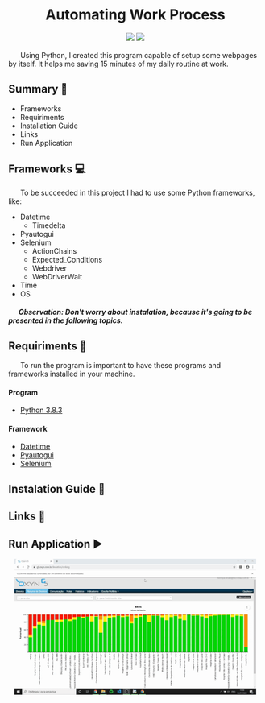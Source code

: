 <h1><div align='center'>Automating Work Process</div></h1>
<div align='center'>
    <img src="http://img.shields.io/static/v1?label=python%20&message=3.8.3&color=blue&logo=python"/>
    <img src="http://img.shields.io/static/v1?label=status%20&message=in progress&color=yellow"/>
</div>
</br>
&nbsp;&nbsp;&nbsp;&nbsp;&nbsp;&nbsp;Using Python, I created this program capable of setup some webpages by itself. It helps me saving 15 minutes of my daily routine at work.

## Summary :pushpin:
- Frameworks
- Requiriments
- Installation Guide
- Links
- Run Application

## Frameworks :computer: 
&nbsp;&nbsp;&nbsp;&nbsp;&nbsp;&nbsp;To be succeeded in this project I had to use some Python frameworks, like:
- Datetime
  - Timedelta
- Pyautogui
- Selenium
  - ActionChains
  - Expected_Conditions
  - Webdriver
  - WebDriverWait
- Time
- OS

##### &nbsp;&nbsp;&nbsp;&nbsp;&nbsp;&nbsp;Observation: Don't worry about instalation, because it's going to be presented in the following topics.

## Requiriments :memo:
&nbsp;&nbsp;&nbsp;&nbsp;&nbsp;&nbsp;To run the program is important to have these programs and frameworks installed in your machine.
#### Program
- [Python 3.8.3](https://www.python.org/downloads/)
#### Framework
- [Datetime](https://docs.python.org/3/library/datetime.html#)
- [Pyautogui](https://pyautogui.readthedocs.io/en/latest/install.html)
- [Selenium](https://selenium-python.readthedocs.io/installation.html)

## Instalation Guide :book:

## Links :link:
## Run Application :arrow_forward: 
<div align="center">
    <img src="setup.gif" width="480" height="270">
</div>
